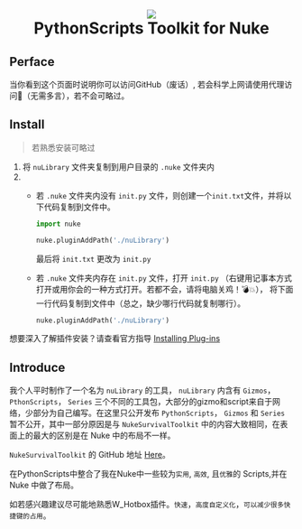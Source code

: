 <h1 align="center"> 
      <img src="https://s3.dualstack.us-east-2.amazonaws.com/pythondotorg-assets/media/community/logos/python-logo-only.png">
      <br> PythonScripts Toolkit for Nuke</br>
</h1>

## Perface
当你看到这个页面时说明你可以访问GitHub（废话）, 若会科学上网请使用代理访问:rocket:（无需多言），若不会可略过。

## Install  
> 若熟悉安装可略过
1. 将 `nuLibrary` 文件夹复制到用户目录的 `.nuke` 文件夹内
2. - 若 `.nuke` 文件夹内没有 `init.py` 文件，则创建一个`init.txt`文件，并将以下代码复制到文件中。
      ```python
      import nuke

      nuke.pluginAddPath('./nuLibrary')
      ```
      最后将 `init.txt` 更改为 `init.py`
      
    - 若 `.nuke` 文件夹内存在 `init.py` 文件，打开 `init.py` （右键用记事本方式打开或用你会的一种方式打开。若都不会，请将电脑关鸡！:bomb::boom:），
      将下面一行代码复制到文件中（总之，缺少哪行代码就复制哪行）。
      ```python
      nuke.pluginAddPath('./nuLibrary')
      ``` 
想要深入了解插件安装？请查看官方指导 [Installing Plug-ins](https://learn.foundry.com/nuke/developers/latest/pythondevguide/installing_plugins.html#installingplugins-ref-label)

## Introduce
我个人平时制作了一个名为 `nuLibrary` 的工具， `nuLibrary` 内含有 `Gizmos`， `PthonScripts`， `Series` 三个不同的工具包，大部分的gizmo和script来自于网络，少部分为自己编写。在这里只公开发布 `PythonScripts`， `Gizmos` 和 `Series` 暂不公开，其中一部分原因是与 `NukeSurvivalToolkit` 中的内容大致相同，在表面上的最大的区别是在 Nuke 中的布局不一样。

`NukeSurvivalToolkit` 的 GitHub 地址 [Here](https://github.com/CreativeLyons/NukeSurvivalToolkit_publicRelease.git)。

在PythonScripts中整合了我在Nuke中一些较为`实用`, `高效`, 且`优雅`的 Scripts,并在 Nuke 中做了布局。

如若感兴趣建议尽可能地熟悉W_Hotbox插件。`快速`，`高度自定义化`，`可以减少很多快捷键的占用`。
